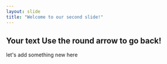 ```yaml
---
layout: slide
title: "Welcome to our second slide!"
---
```

Your text
Use the round arrow to go back!
---
let's add something new here
